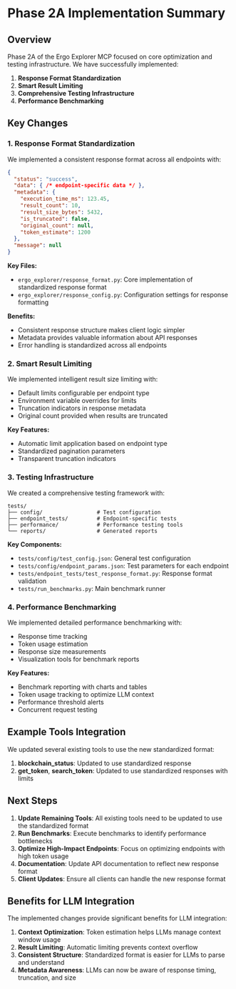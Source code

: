 # Phase 2A Implementation Summary

## Overview

Phase 2A of the Ergo Explorer MCP focused on core optimization and testing infrastructure. We have successfully implemented:

1. **Response Format Standardization**
2. **Smart Result Limiting**
3. **Comprehensive Testing Infrastructure**
4. **Performance Benchmarking**

## Key Changes

### 1. Response Format Standardization

We implemented a consistent response format across all endpoints with:

```json
{
  "status": "success",
  "data": { /* endpoint-specific data */ },
  "metadata": {
    "execution_time_ms": 123.45,
    "result_count": 10,
    "result_size_bytes": 5432,
    "is_truncated": false,
    "original_count": null,
    "token_estimate": 1200
  },
  "message": null
}
```

**Key Files:**
- `ergo_explorer/response_format.py`: Core implementation of standardized response format
- `ergo_explorer/response_config.py`: Configuration settings for response formatting

**Benefits:**
- Consistent response structure makes client logic simpler
- Metadata provides valuable information about API responses
- Error handling is standardized across all endpoints

### 2. Smart Result Limiting

We implemented intelligent result size limiting with:

- Default limits configurable per endpoint type
- Environment variable overrides for limits
- Truncation indicators in response metadata
- Original count provided when results are truncated

**Key Features:**
- Automatic limit application based on endpoint type
- Standardized pagination parameters
- Transparent truncation indicators

### 3. Testing Infrastructure

We created a comprehensive testing framework with:

```
tests/
├── config/                 # Test configuration
├── endpoint_tests/         # Endpoint-specific tests
├── performance/            # Performance testing tools
└── reports/                # Generated reports
```

**Key Components:**
- `tests/config/test_config.json`: General test configuration
- `tests/config/endpoint_params.json`: Test parameters for each endpoint
- `tests/endpoint_tests/test_response_format.py`: Response format validation
- `tests/run_benchmarks.py`: Main benchmark runner

### 4. Performance Benchmarking

We implemented detailed performance benchmarking with:

- Response time tracking
- Token usage estimation
- Response size measurements
- Visualization tools for benchmark reports

**Key Features:**
- Benchmark reporting with charts and tables
- Token usage tracking to optimize LLM context
- Performance threshold alerts
- Concurrent request testing

## Example Tools Integration

We updated several existing tools to use the new standardized format:

1. **blockchain_status**: Updated to use standardized response
2. **get_token**, **search_token**: Updated to use standardized responses with limits

## Next Steps

1. **Update Remaining Tools**: All existing tools need to be updated to use the standardized format
2. **Run Benchmarks**: Execute benchmarks to identify performance bottlenecks
3. **Optimize High-Impact Endpoints**: Focus on optimizing endpoints with high token usage
4. **Documentation**: Update API documentation to reflect new response format
5. **Client Updates**: Ensure all clients can handle the new response format

## Benefits for LLM Integration

The implemented changes provide significant benefits for LLM integration:

1. **Context Optimization**: Token estimation helps LLMs manage context window usage
2. **Result Limiting**: Automatic limiting prevents context overflow
3. **Consistent Structure**: Standardized format is easier for LLMs to parse and understand
4. **Metadata Awareness**: LLMs can now be aware of response timing, truncation, and size 
